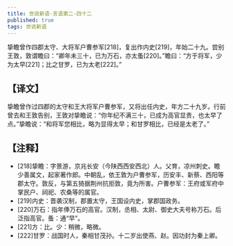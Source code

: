 ```yaml
---
title: 世说新语-言语第二-四十二
published: true
tags: 世说新语
---
```


挚瞻曾作四郡太守、大将军户曹参军[218]，复出作内史[219]，年始二十九。尝别王敦，敦谓瞻曰：“卿年未三十，已为万石，亦太蚤[220]。”瞻曰：“方于将军，少为太早[221]；比之甘罗，已为太老[222]。”

## 【译文】

挚瞻曾作过四郡的太守和王大将军户曹参军，又将出任内史，年方二十九岁。行前曾去和王敦告别，王敦对挚瞻说：“你年纪不满三十，已成为高官显贵，也太早了点。”挚瞻说：“和将军您相比，略为显得太早；和甘罗相比，已经是太老了。”

## 【注释】

- [218]挚瞻：字景游，京兆长安（今陕西西安西北）人。父育，凉州刺史。瞻少善属文，起家著作郎。中朝乱，依王敦为户曹参军，历安丰、新蔡、西阳等郡太守。敦反，与第五猗据荆州抗拒敦，竟为所害。户曹参军：王府或军府中掌民户、祠祀、农桑等的属官。
- [219]内史：晋袭汉制，郡置太守，王国设内史，掌郡国政务。
- [220]万石：指年俸万石的高官。汉制，丞相、太尉、御史大夫号称万石。后泛指高官。蚤：通“早”。
- [221]方：比。少：稍微，略微。
- [222]甘罗：战国时人，秦相甘茂孙。十二岁出使燕、赵。因功封为秦上卿。
